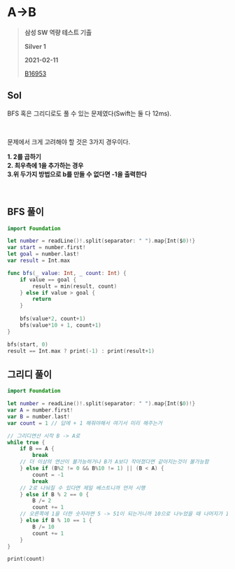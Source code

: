 # A->B
> **삼성 SW 역량 테스트 기출**
>
> **Silver 1**
>
> **2021-02-11**
>
> [B16953](https://www.acmicpc.net/problem/16953)


## Sol

BFS 혹은 그리디로도 풀 수 있는 문제였다(Swift는 둘 다 12ms).


<br>

문제에서 크게 고려해야 할 것은 3가지 경우이다.

**1. 2를 곱하기**  
**2. 최우측에 1을 추가하는 경우**  
**3.위 두가지 방법으로 b를 만들 수 없다면 -1을 출력한다**


<br>
 

 
 
## BFS 풀이
```swift
import Foundation

let number = readLine()!.split(separator: " ").map{Int($0)!}
var start = number.first!
let goal = number.last!
var result = Int.max

func bfs(_ value: Int, _ count: Int) {
    if value == goal {
        result = min(result, count)
    } else if value > goal {
        return
    }
    
    bfs(value*2, count+1)
    bfs(value*10 + 1, count+1)
}

bfs(start, 0)
result == Int.max ? print(-1) : print(result+1)
```

## 그리디 풀이
```swift
import Foundation

let number = readLine()!.split(separator: " ").map{Int($0)!}
var A = number.first!
var B = number.last!
var count = 1 // 답에 + 1 해줘야해서 여기서 미리 해주는거

// 그리디연산 시작 B -> A로
while true {
    if B == A {
        break
    // 더 이상의 연산이 불가능하거나 B가 A보다 작아졌다면 같아지는것이 불가능함
    } else if (B%2 != 0 && B%10 != 1) || (B < A) {
        count = -1
        break
    // 2로 나눠질 수 있다면 제일 베스트니까 먼저 시행
    } else if B % 2 == 0 {
        B /= 2
        count += 1
    // 오른쪽에 1을 더한 숫자라면 5 -> 51이 되는거니까 10으로 나누었을 때 나머지가 1
    } else if B % 10 == 1 {
        B /= 10
        count += 1
    }
}

print(count)
```